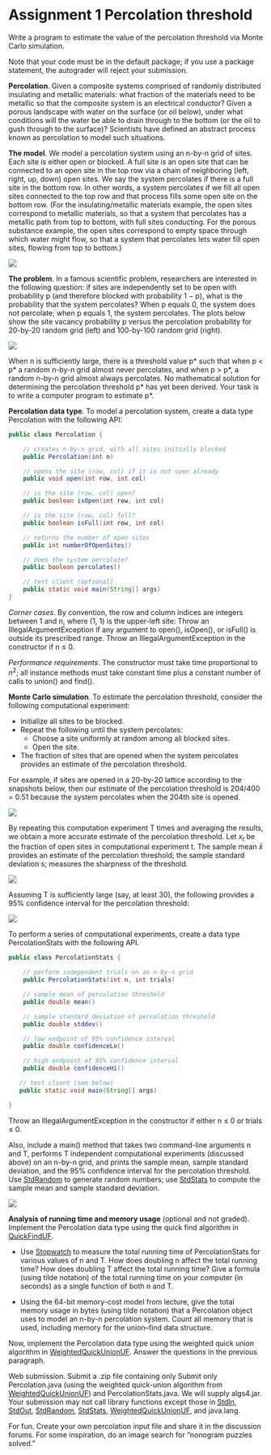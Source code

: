 # Assignment 1 Percolation threshold

Write a program to estimate the value of the percolation threshold via Monte Carlo simulation.

Note that your code must be in the default package; if you use a package statement, the autograder will reject your submission.

**Percolation**. Given a composite systems comprised of randomly distributed insulating and metallic materials: what fraction of the materials need to be metallic so that the composite system is an electrical conductor? Given a porous landscape with water on the surface (or oil below), under what conditions will the water be able to drain through to the bottom (or the oil to gush through to the surface)? Scientists have defined an abstract process known as percolation to model such situations.

**The model**. We model a percolation system using an n-by-n grid of sites. Each site is either open or blocked. A full site is an open site that can be connected to an open site in the top row via a chain of neighboring (left, right, up, down) open sites. We say the system percolates if there is a full site in the bottom row. In other words, a system percolates if we fill all open sites connected to the top row and that process fills some open site on the bottom row. (For the insulating/metallic materials example, the open sites correspond to metallic materials, so that a system that percolates has a metallic path from top to bottom, with full sites conducting. For the porous substance example, the open sites correspond to empty space through which water might flow, so that a system that percolates lets water fill open sites, flowing from top to bottom.)

![](../../Lectures/Week%201/Union-find/res/Assignment%201%20model.png)

**The problem**. In a famous scientific problem, researchers are interested in the following question: if sites are independently set to be open with probability p (and therefore blocked with probability 1 − p), what is the probability that the system percolates? When p equals 0, the system does not percolate; when p equals 1, the system percolates. The plots below show the site vacancy probability p versus the percolation probability for 20-by-20 random grid (left) and 100-by-100 random grid (right).

![](../../Lectures/Week%201/Union-find/res/Assignment%201%20problem.png)

When n is sufficiently large, there is a threshold value p* such that when p < p* a random n-by-n grid almost never percolates, and when p > p*, a random n-by-n grid almost always percolates. No mathematical solution for determining the percolation threshold p* has yet been derived. Your task is to write a computer program to estimate p*.

**Percolation data type**. To model a percolation system, create a data type Percolation with the following API:

```java
public class Percolation {

    // creates n-by-n grid, with all sites initially blocked
    public Percolation(int n)

    // opens the site (row, col) if it is not open already
    public void open(int row, int col)

    // is the site (row, col) open?
    public boolean isOpen(int row, int col)

    // is the site (row, col) full?
    public boolean isFull(int row, int col)

    // returns the number of open sites
    public int numberOfOpenSites()

    // does the system percolate?
    public boolean percolates()

    // test client (optional)
    public static void main(String[] args)
}
```

*Corner cases*.  By convention, the row and column indices are integers between 1 and n, where (1, 1) is the upper-left site: Throw an IllegalArgumentException if any argument to open(), isOpen(), or isFull() is outside its prescribed range. Throw an IllegalArgumentException in the constructor if n ≤ 0.

*Performance requirements*.  The constructor must take time proportional to $n^2$; all instance methods must take constant time plus a constant number of calls to union() and find().

**Monte Carlo simulation**. To estimate the percolation threshold, consider the following computational experiment:

* Initialize all sites to be blocked.
* Repeat the following until the system percolates:
  * Choose a site uniformly at random among all blocked sites.
  * Open the site.
* The fraction of sites that are opened when the system percolates provides an estimate of the percolation threshold.

For example, if sites are opened in a 20-by-20 lattice according to the snapshots below, then our estimate of the percolation threshold is 204/400 = 0.51 because the system percolates when the 204th site is opened.

![](../../Lectures/Week%201/Union-find/res/Assignment%201%20monte%20carlo%20simulation.png)

By repeating this computation experiment T times and averaging the results, we obtain a more accurate estimate of the percolation threshold. Let $x_t$ be the fraction of open sites in computational experiment t. The sample mean $\bar{x}$ provides an estimate of the percolation threshold; the sample standard deviation s; measures the sharpness of the threshold.

![](../../Lectures/Week%201/Union-find/res/Assignment%201%20calculation%201.png)

Assuming T is sufficiently large (say, at least 30), the following provides a 95% confidence interval for the percolation threshold:

![](../../Lectures/Week%201/Union-find/res/Assignment%201%20calculation%202.png)

To perform a series of computational experiments, create a data type PercolationStats with the following API.

```java
public class PercolationStats {

    // perform independent trials on an n-by-n grid
    public PercolationStats(int n, int trials)

    // sample mean of percolation threshold
    public double mean()

    // sample standard deviation of percolation threshold
    public double stddev()

    // low endpoint of 95% confidence interval
    public double confidenceLo()

    // high endpoint of 95% confidence interval
    public double confidenceHi()

   // test client (see below)
   public static void main(String[] args)

}
```

Throw an IllegalArgumentException in the constructor if either n ≤ 0 or trials ≤ 0.

Also, include a main() method that takes two command-line arguments n and T, performs T independent computational experiments (discussed above) on an n-by-n grid, and prints the sample mean, sample standard deviation, and the 95% confidence interval for the percolation threshold. Use [StdRandom](https://algs4.cs.princeton.edu/code/javadoc/edu/princeton/cs/algs4/StdRandom.html) to generate random numbers; use [StdStats](https://algs4.cs.princeton.edu/code/javadoc/edu/princeton/cs/algs4/StdStats.html) to compute the sample mean and sample standard deviation.

![](../../Lectures/Week%201/Union-find/res/Assignment%201%20result%20example.png)

**Analysis of running time and memory usage** (optional and not graded). Implement the Percolation data type using the quick find algorithm in [QuickFindUF](https://algs4.cs.princeton.edu/code/javadoc/edu/princeton/cs/algs4/QuickFindUF.html).

* Use [Stopwatch](https://algs4.cs.princeton.edu/code/javadoc/edu/princeton/cs/algs4/Stopwatch.html) to measure the total running time of PercolationStats for various values of n and T. How does doubling n affect the total running time? How does doubling T affect the total running time? Give a formula (using tilde notation) of the total running time on your computer (in seconds) as a single function of both n and T.

* Using the 64-bit memory-cost model from lecture, give the total memory usage in bytes (using tilde notation) that a Percolation object uses to model an n-by-n percolation system. Count all memory that is used, including memory for the union–find data structure.

Now, implement the Percolation data type using the weighted quick union algorithm in [WeightedQuickUnionUF](https://algs4.cs.princeton.edu/code/javadoc/edu/princeton/cs/algs4/WeightedQuickUnionUF.html). Answer the questions in the previous paragraph.

Web submission. Submit a .zip file containing only Submit only Percolation.java (using the weighted quick-union algorithm from [WeightedQuickUnionUF](https://algs4.cs.princeton.edu/code/javadoc/edu/princeton/cs/algs4/WeightedQuickUnionUF.html)) and PercolationStats.java. We will supply algs4.jar. Your submission may not call library functions except those in [StdIn](https://algs4.cs.princeton.edu/code/javadoc/edu/princeton/cs/algs4/StdIn.html), [StdOut](https://algs4.cs.princeton.edu/code/javadoc/edu/princeton/cs/algs4/StdOut.html), [StdRandom](https://algs4.cs.princeton.edu/code/javadoc/edu/princeton/cs/algs4/StdRandom.html), [StdStats](https://algs4.cs.princeton.edu/code/javadoc/edu/princeton/cs/algs4/StdStats.html), [WeightedQuickUnionUF](https://algs4.cs.princeton.edu/code/javadoc/edu/princeton/cs/algs4/WeightedQuickUnionUF.html), and java.lang.

For fun. Create your own percolation input file and share it in the discussion forums. For some inspiration, do an image search for “nonogram puzzles solved.”